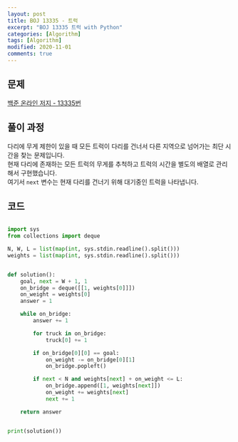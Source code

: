 ```yaml
---
layout: post
title: BOJ 13335 - 트럭
excerpt: "BOJ 13335 트럭 with Python"
categories: [Algorithm]
tags: [Algorithm]
modified: 2020-11-01
comments: true
---
```


## 문제

[백준 온라인 저지 - 13335번](https://www.acmicpc.net/problem/13335)

## 풀이 과정

다리에 무게 제한이 있을 때 모든 트럭이 다리를 건너서 다른 지역으로 넘어가는 최단 시간을 찾는 문제입니다. <br>
현재 다리에 존재하는 모든 트럭의 무게를 추척하고 트럭의 시간을 별도의 배열로 관리해서 구현했습니다. <br>
여기서 `next` 변수는 현재 다리를 건너기 위해 대기중인 트럭을 나타냅니다. <br>

## 코드

```python

import sys
from collections import deque

N, W, L = list(map(int, sys.stdin.readline().split()))
weights = list(map(int, sys.stdin.readline().split()))


def solution():
    goal, next = W + 1, 1
    on_bridge = deque([[1, weights[0]]])
    on_weight = weights[0]
    answer = 1

    while on_bridge:
        answer += 1

        for truck in on_bridge:
            truck[0] += 1

        if on_bridge[0][0] == goal:
            on_weight -= on_bridge[0][1]
            on_bridge.popleft()

        if next < N and weights[next] + on_weight <= L:
            on_bridge.append([1, weights[next]])
            on_weight += weights[next]
            next += 1

    return answer


print(solution())

```
